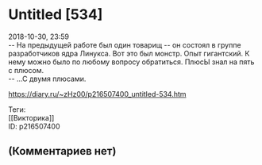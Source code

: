 Untitled [534]
==============

  
2018-10-30, 23:59  
 -- На предыдущей работе был один товарищ -- он состоял в группе разработчиков ядра Линукса. Вот это был монстр. Опыт гигантский. К нему можно было по любому вопросу обратиться. ПлюсЫ знал на пять с плюсом.   
 -- ...С двумя плюсами.   
  
<https://diary.ru/~zHz00/p216507400_untitled-534.htm>  
  
Теги:  
[[Викторика]]  
ID: p216507400  


(Комментариев нет)
------------------